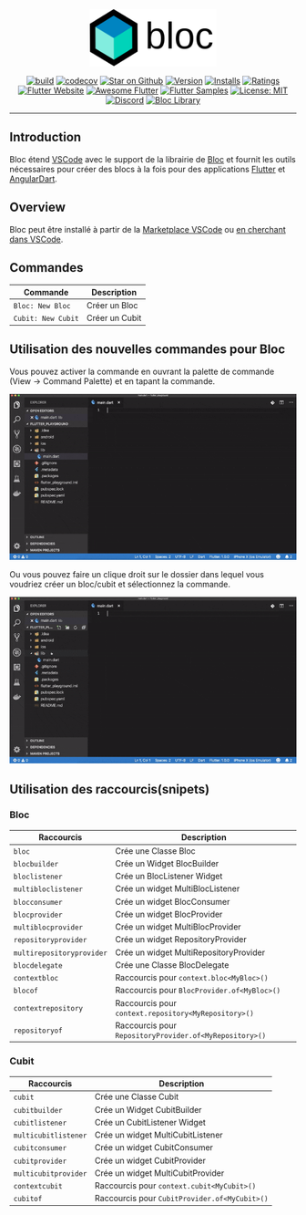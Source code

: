 <p align="center">
<img src="https://raw.githubusercontent.com/felangel/bloc/master/docs/assets/bloc_logo_full.png" height="100" alt="Bloc" />
</p>

<p align="center">
<a href="https://github.com/felangel/bloc/actions"><img src="https://img.shields.io/github/workflow/status/felangel/bloc/build.svg?logo=github" alt="build"></a>
<a href="https://codecov.io/gh/felangel/bloc"><img src="https://codecov.io/gh/felangel/Bloc/branch/master/graph/badge.svg" alt="codecov"></a>
<a href="https://github.com/felangel/bloc"><img src="https://img.shields.io/github/stars/felangel/bloc.svg?style=flat&logo=github&colorB=deeppink&label=stars" alt="Star on Github"></a>
<a href="https://marketplace.visualstudio.com/items?itemName=FelixAngelov.bloc"><img src="https://vsmarketplacebadge.apphb.com/version-short/FelixAngelov.bloc.svg" alt="Version"></a>
<a href="https://marketplace.visualstudio.com/items?itemName=FelixAngelov.bloc"><img src="https://vsmarketplacebadge.apphb.com/installs-short/FelixAngelov.bloc.svg" alt="Installs"></a>
<a href="https://marketplace.visualstudio.com/items?itemName=FelixAngelov.bloc"><img src="https://vsmarketplacebadge.apphb.com/rating-short/FelixAngelov.bloc.svg" alt="Ratings"></a>
<a href="https://flutter.dev/docs/development/data-and-backend/state-mgmt/options#bloc--rx"><img src="https://img.shields.io/badge/flutter-website-deepskyblue.svg" alt="Flutter Website"></a>
<a href="https://github.com/Solido/awesome-flutter#standard"><img src="https://img.shields.io/badge/awesome-flutter-blue.svg?longCache=true" alt="Awesome Flutter"></a>
<a href="http://fluttersamples.com"><img src="https://img.shields.io/badge/flutter-samples-teal.svg?longCache=true" alt="Flutter Samples"></a>
<a href="https://opensource.org/licenses/MIT"><img src="https://img.shields.io/badge/license-MIT-purple.svg" alt="License: MIT"></a>
<a href="https://discord.gg/Hc5KD3g"><img src="https://img.shields.io/discord/649708778631200778.svg?logo=discord&color=blue" alt="Discord"></a>
<a href="https://github.com/felangel/bloc"><img src="https://tinyurl.com/bloc-library" alt="Bloc Library"></a>
</p>

---

## Introduction

Bloc étend [VSCode](https://code.visualstudio.com/) avec le support de la librairie de [Bloc](https://bloclibrary.dev) et fournit les outils nécessaires pour créer des blocs à la fois pour des applications [Flutter](https://flutter.dev/) et [AngularDart](https://angulardart.dev/).

## Overview

Bloc peut être installé à partir de la [Marketplace VSCode](https://marketplace.visualstudio.com/items?itemName=FelixAngelov.bloc) ou [en cherchant dans VSCode](https://code.visualstudio.com/docs/editor/extension-gallery#_search-for-an-extension).

## Commandes

| Commande           | Description    |
| ------------------ | -------------- |
| `Bloc: New Bloc`   | Créer un Bloc  |
| `Cubit: New Cubit` | Créer un Cubit |

## Utilisation des nouvelles commandes pour Bloc

Vous pouvez activer la commande en ouvrant la palette de commande (View -> Command Palette) et en tapant la commande.

![demo](https://raw.githubusercontent.com/felangel/bloc/master/extensions/vscode/assets/new-bloc-usage-1.gif)

Ou vous pouvez faire un clique droit sur le dossier dans lequel vous voudriez créer un bloc/cubit et sélectionnez la commande.

![demo](https://raw.githubusercontent.com/felangel/bloc/master/extensions/vscode/assets/new-bloc-usage-2.gif)

## Utilisation des raccourcis(snipets)

### Bloc

| Raccourcis                | Description                                             |
| ------------------------- | ------------------------------------------------------- |
| `bloc`                    | Crée une Classe Bloc                                    |
| `blocbuilder`             | Crée un Widget BlocBuilder                              |
| `bloclistener`            | Crée un BlocListener Widget                             |
| `multibloclistener`       | Crée un widget MultiBlocListener                        |
| `blocconsumer`            | Crée un widget BlocConsumer                             |
| `blocprovider`            | Crée un widget BlocProvider                             |
| `multiblocprovider`       | Crée un widget MultiBlocProvider                        |
| `repositoryprovider`      | Crée un widget RepositoryProvider                       |
| `multirepositoryprovider` | Crée un widget MultiRepositoryProvider                  |
| `blocdelegate`            | Crée une Classe BlocDelegate                            |
| `contextbloc`             | Raccourcis pour `context.bloc<MyBloc>()`                |
| `blocof`                  | Raccourcis pour `BlocProvider.of<MyBloc>()`             |
| `contextrepository`       | Raccourcis pour `context.repository<MyRepository>()`    |
| `repositoryof`            | Raccourcis pour `RepositoryProvider.of<MyRepository>()` |

### Cubit

| Raccourcis           | Description                                   |
| -------------------- | --------------------------------------------- |
| `cubit`              | Crée une Classe Cubit                         |
| `cubitbuilder`       | Crée un Widget CubitBuilder                   |
| `cubitlistener`      | Crée un CubitListener Widget                  |
| `multicubitlistener` | Crée un widget MultiCubitListener             |
| `cubitconsumer`      | Crée un widget CubitConsumer                  |
| `cubitprovider`      | Crée un widget CubitProvider                  |
| `multicubitprovider` | Crée un widget MultiCubitProvider             |
| `contextcubit`       | Raccourcis pour `context.cubit<MyCubit>()`    |
| `cubitof`            | Raccourcis pour `CubitProvider.of<MyCubit>()` |
